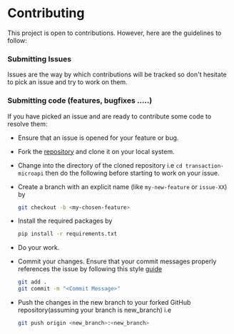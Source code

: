 # Contributing

This project is open to contributions. However, here are the guidelines to follow:

### Submitting Issues

Issues are the way by which contributions will be tracked so don't hesitate to pick an issue and try to work on them.

### Submitting code (features, bugfixes .....)

If you have picked an issue and are ready to contribute some code to resolve them:

- Ensure that an issue is opened for your feature or bug.

- Fork the [repository](https://github.com/microapidev/transaction-microapi) and clone it on your local system.

- Change into the directory of the cloned repository i.e `cd transaction-microapi` then do the following before starting to work on your issue.

- Create a branch with an explicit name (like `my-new-feature` or `issue-XX`) by 

  ```bash
  git checkout -b <my-chosen-feature>
  ```
- Install the required packages by
  ```bash
  pip install -r requirements.txt
  ```
- Do your work.

- Commit your changes. Ensure that your commit messages properly references the issue by following this style [guide](https://udacity.github.io/git-styleguide/)

  ```bash
  git add .
  git commit -m "<Commit Message>"
  ```
- Push the changes in the new branch to your forked GitHub repository(assuming your branch is new_branch) i.e

  ```bash
  git push origin <new_branch>:<new_branch>
  ```

